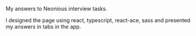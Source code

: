 My answers to Neonious interview tasks.

I designed the page using react, typescript, react-ace, sass and presented my answers in tabs in the app.
